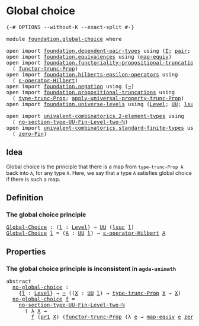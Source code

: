# Global choice

<pre class="Agda"><a id="26" class="Symbol">{-#</a> <a id="30" class="Keyword">OPTIONS</a> <a id="38" class="Pragma">--without-K</a> <a id="50" class="Pragma">--exact-split</a> <a id="64" class="Symbol">#-}</a>

<a id="69" class="Keyword">module</a> <a id="76" href="foundation.global-choice.html" class="Module">foundation.global-choice</a> <a id="101" class="Keyword">where</a>

<a id="108" class="Keyword">open</a> <a id="113" class="Keyword">import</a> <a id="120" href="foundation.dependent-pair-types.html" class="Module">foundation.dependent-pair-types</a> <a id="152" class="Keyword">using</a> <a id="158" class="Symbol">(</a><a id="159" href="foundation-core.dependent-pair-types.html#502" class="Record">Σ</a><a id="160" class="Symbol">;</a> <a id="162" href="foundation-core.dependent-pair-types.html#575" class="InductiveConstructor">pair</a><a id="166" class="Symbol">;</a> <a id="168" href="foundation-core.dependent-pair-types.html#592" class="Field">pr1</a><a id="171" class="Symbol">;</a> <a id="173" href="foundation-core.dependent-pair-types.html#604" class="Field">pr2</a><a id="176" class="Symbol">)</a>
<a id="178" class="Keyword">open</a> <a id="183" class="Keyword">import</a> <a id="190" href="foundation.equivalences.html" class="Module">foundation.equivalences</a> <a id="214" class="Keyword">using</a> <a id="220" class="Symbol">(</a><a id="221" href="foundation-core.equivalences.html#1807" class="Function">map-equiv</a><a id="230" class="Symbol">)</a>
<a id="232" class="Keyword">open</a> <a id="237" class="Keyword">import</a> <a id="244" href="foundation.functoriality-propositional-truncation.html" class="Module">foundation.functoriality-propositional-truncation</a> <a id="294" class="Keyword">using</a>
  <a id="302" class="Symbol">(</a> <a id="304" href="foundation.functoriality-propositional-truncation.html#1451" class="Function">functor-trunc-Prop</a><a id="322" class="Symbol">)</a>
<a id="324" class="Keyword">open</a> <a id="329" class="Keyword">import</a> <a id="336" href="foundation.hilberts-epsilon-operators.html" class="Module">foundation.hilberts-epsilon-operators</a> <a id="374" class="Keyword">using</a>
  <a id="382" class="Symbol">(</a> <a id="384" href="foundation.hilberts-epsilon-operators.html#679" class="Function">ε-operator-Hilbert</a><a id="402" class="Symbol">)</a>
<a id="404" class="Keyword">open</a> <a id="409" class="Keyword">import</a> <a id="416" href="foundation.negation.html" class="Module">foundation.negation</a> <a id="436" class="Keyword">using</a> <a id="442" class="Symbol">(</a><a id="443" href="foundation-core.negation.html#452" class="Function">¬</a><a id="444" class="Symbol">)</a>
<a id="446" class="Keyword">open</a> <a id="451" class="Keyword">import</a> <a id="458" href="foundation.propositional-truncations.html" class="Module">foundation.propositional-truncations</a> <a id="495" class="Keyword">using</a>
  <a id="503" class="Symbol">(</a> <a id="505" href="foundation.propositional-truncations.html#2012" class="Function">type-trunc-Prop</a><a id="520" class="Symbol">;</a> <a id="522" href="foundation.propositional-truncations.html#5581" class="Function">apply-universal-property-trunc-Prop</a><a id="557" class="Symbol">)</a>
<a id="559" class="Keyword">open</a> <a id="564" class="Keyword">import</a> <a id="571" href="foundation.universe-levels.html" class="Module">foundation.universe-levels</a> <a id="598" class="Keyword">using</a> <a id="604" class="Symbol">(</a><a id="605" href="Agda.Primitive.html#597" class="Postulate">Level</a><a id="610" class="Symbol">;</a> <a id="612" href="foundation-core.universe-levels.html#222" class="Primitive">UU</a><a id="614" class="Symbol">;</a> <a id="616" href="Agda.Primitive.html#780" class="Primitive">lsuc</a><a id="620" class="Symbol">)</a>

<a id="623" class="Keyword">open</a> <a id="628" class="Keyword">import</a> <a id="635" href="univalent-combinatorics.2-element-types.html" class="Module">univalent-combinatorics.2-element-types</a> <a id="675" class="Keyword">using</a>
  <a id="683" class="Symbol">(</a> <a id="685" href="univalent-combinatorics.2-element-types.html#17506" class="Function">no-section-type-UU-Fin-Level-two-ℕ</a><a id="719" class="Symbol">)</a>
<a id="721" class="Keyword">open</a> <a id="726" class="Keyword">import</a> <a id="733" href="univalent-combinatorics.standard-finite-types.html" class="Module">univalent-combinatorics.standard-finite-types</a> <a id="779" class="Keyword">using</a>
  <a id="787" class="Symbol">(</a> <a id="789" href="univalent-combinatorics.standard-finite-types.html#7019" class="Function">zero-Fin</a><a id="797" class="Symbol">)</a>
</pre>
## Idea

Global choice is the principle that there is a map from `type-trunc-Prop A` back into `A`, for any type `A`. Here, we say that a type `A` satisfies global choice if there is such a map.

## Definition

### The global choice principle

<pre class="Agda"><a id="Global-Choice"></a><a id="1056" href="foundation.global-choice.html#1056" class="Function">Global-Choice</a> <a id="1070" class="Symbol">:</a> <a id="1072" class="Symbol">(</a><a id="1073" href="foundation.global-choice.html#1073" class="Bound">l</a> <a id="1075" class="Symbol">:</a> <a id="1077" href="Agda.Primitive.html#597" class="Postulate">Level</a><a id="1082" class="Symbol">)</a> <a id="1084" class="Symbol">→</a> <a id="1086" href="foundation-core.universe-levels.html#222" class="Primitive">UU</a> <a id="1089" class="Symbol">(</a><a id="1090" href="Agda.Primitive.html#780" class="Primitive">lsuc</a> <a id="1095" href="foundation.global-choice.html#1073" class="Bound">l</a><a id="1096" class="Symbol">)</a>
<a id="1098" href="foundation.global-choice.html#1056" class="Function">Global-Choice</a> <a id="1112" href="foundation.global-choice.html#1112" class="Bound">l</a> <a id="1114" class="Symbol">=</a> <a id="1116" class="Symbol">(</a><a id="1117" href="foundation.global-choice.html#1117" class="Bound">A</a> <a id="1119" class="Symbol">:</a> <a id="1121" href="foundation-core.universe-levels.html#222" class="Primitive">UU</a> <a id="1124" href="foundation.global-choice.html#1112" class="Bound">l</a><a id="1125" class="Symbol">)</a> <a id="1127" class="Symbol">→</a> <a id="1129" href="foundation.hilberts-epsilon-operators.html#679" class="Function">ε-operator-Hilbert</a> <a id="1148" href="foundation.global-choice.html#1117" class="Bound">A</a>
</pre>
## Properties

### The global choice principle is inconsistent in `agda-unimath`

<pre class="Agda"><a id="1245" class="Keyword">abstract</a>
  <a id="no-global-choice"></a><a id="1256" href="foundation.global-choice.html#1256" class="Function">no-global-choice</a> <a id="1273" class="Symbol">:</a>
    <a id="1279" class="Symbol">{</a><a id="1280" href="foundation.global-choice.html#1280" class="Bound">l</a> <a id="1282" class="Symbol">:</a> <a id="1284" href="Agda.Primitive.html#597" class="Postulate">Level</a><a id="1289" class="Symbol">}</a> <a id="1291" class="Symbol">→</a> <a id="1293" href="foundation-core.negation.html#452" class="Function">¬</a> <a id="1295" class="Symbol">((</a><a id="1297" href="foundation.global-choice.html#1297" class="Bound">X</a> <a id="1299" class="Symbol">:</a> <a id="1301" href="foundation-core.universe-levels.html#222" class="Primitive">UU</a> <a id="1304" href="foundation.global-choice.html#1280" class="Bound">l</a><a id="1305" class="Symbol">)</a> <a id="1307" class="Symbol">→</a> <a id="1309" href="foundation.propositional-truncations.html#2012" class="Function">type-trunc-Prop</a> <a id="1325" href="foundation.global-choice.html#1297" class="Bound">X</a> <a id="1327" class="Symbol">→</a> <a id="1329" href="foundation.global-choice.html#1297" class="Bound">X</a><a id="1330" class="Symbol">)</a>
  <a id="1334" href="foundation.global-choice.html#1256" class="Function">no-global-choice</a> <a id="1351" href="foundation.global-choice.html#1351" class="Bound">f</a> <a id="1353" class="Symbol">=</a>
    <a id="1359" href="univalent-combinatorics.2-element-types.html#17506" class="Function">no-section-type-UU-Fin-Level-two-ℕ</a>
      <a id="1400" class="Symbol">(</a> <a id="1402" class="Symbol">λ</a> <a id="1404" href="foundation.global-choice.html#1404" class="Bound">X</a> <a id="1406" class="Symbol">→</a>
        <a id="1416" href="foundation.global-choice.html#1351" class="Bound">f</a> <a id="1418" class="Symbol">(</a><a id="1419" href="foundation-core.dependent-pair-types.html#592" class="Field">pr1</a> <a id="1423" href="foundation.global-choice.html#1404" class="Bound">X</a><a id="1424" class="Symbol">)</a> <a id="1426" class="Symbol">(</a><a id="1427" href="foundation.functoriality-propositional-truncation.html#1451" class="Function">functor-trunc-Prop</a> <a id="1446" class="Symbol">(λ</a> <a id="1449" href="foundation.global-choice.html#1449" class="Bound">e</a> <a id="1451" class="Symbol">→</a> <a id="1453" href="foundation-core.equivalences.html#1807" class="Function">map-equiv</a> <a id="1463" href="foundation.global-choice.html#1449" class="Bound">e</a> <a id="1465" href="univalent-combinatorics.standard-finite-types.html#7019" class="Function">zero-Fin</a><a id="1473" class="Symbol">)</a> <a id="1475" class="Symbol">(</a><a id="1476" href="foundation-core.dependent-pair-types.html#604" class="Field">pr2</a> <a id="1480" href="foundation.global-choice.html#1404" class="Bound">X</a><a id="1481" class="Symbol">)))</a>
</pre>